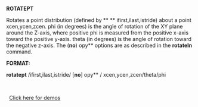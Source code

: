 
 **ROTATEPT**

  Rotates a point distribution (defined by ** ** ifirst,ilast,istride)
  about a point xcen,ycen,zcen. phi (in degrees) is the angle of
  rotation of the XY plane around the Z-axis, where positive phi is
  measured from the positive x-axis toward the positive y-axis. theta
  (in degrees) is the angle of rotation toward the negative z-axis.
  The (**no**) opy** options are as described in the **rotateln**
  command.

**FORMAT:**

**rotatept** /ifirst,ilast,istride/ [**no**] opy** /
xcen,ycen,zcen/theta/phi

 

 
[Click here for demos](../demos/main_rotatept.md)
